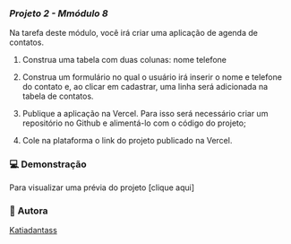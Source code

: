 ### ***Projeto 2 - Mmódulo 8*** ###

Na tarefa deste módulo, você irá criar uma aplicação de agenda de contatos.

1) Construa uma tabela com duas colunas:
nome
telefone

2) Construa um formulário no qual o usuário irá inserir o nome e telefone do contato e, ao clicar em cadastrar, uma linha será adicionada na tabela de contatos.

3) Publique a aplicação na Vercel. Para isso será necessário criar um repositório no Github e alimentá-lo com o código do projeto;

4) Cole na plataforma o link do projeto publicado na Vercel.

### 💻 **Demonstração** ###

Para visualizar uma prévia do projeto [clique aqui]

### 🙋 **Autora** ###

[Katiadantass](https://github.com/Katiadantass)
